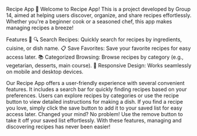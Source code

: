 Recipe App 🍳
Welcome to Recipe App! This is a project developed by Group 14, aimed at helping users discover, organize, and share recipes effortlessly. Whether you're a beginner cook or a seasoned chef, this app makes managing recipes a breeze!

Features 🌟
🔍 Search Recipes: Quickly search for recipes by ingredients, cuisine, or dish name.
📋 Save Favorites: Save your favorite recipes for easy access later.
📚 Categorized Browsing: Browse recipes by category (e.g., vegetarian, desserts, main course).
📱 Responsive Design: Works seamlessly on mobile and desktop devices.

Our Recipe App offers a user-friendly experience with several convenient features. It includes a search bar for quickly finding recipes based on your preferences. Users can explore recipes by categories or use the recipe button to view detailed instructions for making a dish. If you find a recipe you love, simply click the save button to add it to your saved list for easy access later. Changed your mind? No problem! Use the remove button to take it off your saved list effortlessly. With these features, managing and discovering recipes has never been easier!
